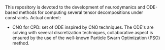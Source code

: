 This repository is devoted to the development of neurodymanics and ODE-based methods for computing several tensor decompositions under constraints.
Actual content:
- CNO for CPD: set of ODE inspired by CNO techniques. The ODE's are solving with several discretization techniques, collaborative aspect is ensured by the use of the well-known Particle Swarn Optimization (PSO) method. 
